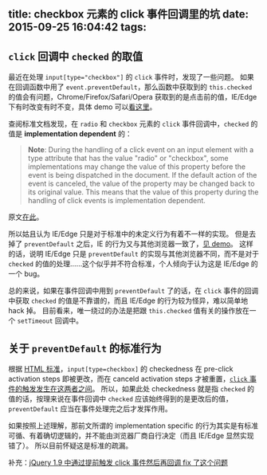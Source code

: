 title: checkbox 元素的 click 事件回调里的坑
date: 2015-09-25 16:04:42
tags:
---


## `click` 回调中 `checked` 的取值

最近在处理 `input[type="checkbox"]` 的 `click` 事件时，发现了一些问题。
如果在回调函数中用了 `event.preventDefault`，那么函数中获取到的 `this.checked` 的值会有问题，Chrome/Firefox/Safari/Opera 获取到的是点击前的值，IE/Edge 下有时改变有时不变，具体 demo 可以[看这里](https://jsbin.com/purado/edit?html,js,output)。

<!-- more -->

查阅标准文档发现，在 `radio` 和 `checkbox` 元素的 `click` 事件回调中，`checked` 的值是 **implementation dependent** 的：

> **Note**: During the handling of a click event on an input element with a type attribute that has the value "radio" or "checkbox", some implementations may change the value of this property before the event is being dispatched in the document. If the default action of the event is canceled, the value of the property may be changed back to its original value. This means that the value of this property during the handling of click events is implementation dependent.

原文[在此](http://www.w3.org/TR/DOM-Level-2-HTML/html.html#ID-6043025)。

所以姑且认为 IE/Edge 只是对于标准中的未定义行为有着不一样的实现。
但是去掉了 `preventDefault` 之后，IE 的行为又与其他浏览器一致了，[见 demo](http://jsbin.com/mexayo/edit?html,js,output)。
这样的话，说明 IE/Edge 只是 `preventDefault` 的实现与其他浏览器不同，而不是对于 `checked` 的值的处理……这个似乎并不符合标准，个人倾向于认为这是 IE/Edge 的一个 bug。

总的来说，如果在事件回调中用到 `preventDefault` 了的话，在 `click` 事件的回调中获取 `checked` 的值是不靠谱的，而且 IE/Edge 的行为较为怪异，难以简单地 hack 掉。
目前看来，唯一绕过的办法是把跟 `this.checked` 值有关的操作放在一个 `setTimeout` 回调中。

## 关于 `preventDefault` 的标准行为

根据 [HTML 标准](https://html.spec.whatwg.org/multipage/forms.html#checkbox-state-(type=checkbox))，`input[type=checkbox]` 的 checkedness 在 pre-click activation steps 即被更改，而在 canceld activation steps 才被重置，[`click` 事件的触发发生在这两者之间](https://html.spec.whatwg.org/multipage/interaction.html#activation)。
所以，如果此处 checkedness 就是指 `checked` 的值的话，按理来说在事件回调中 `checked` 应该始终得到的是更改后的值，`preventDefault` 应当在事件处理完之后才发挥作用。

如果按照上述理解，那前文所谓的 implementation specific 的行为其实是有标准可循、有着确切逻辑的，并不能由浏览器厂商自行决定（而且 IE/Edge 显然实现错了）。
所以目前怀疑这是标准的疏漏。


补充：[jQuery 1.9 中通过提前触发 click 事件然后再回调 fix 了这个问题](https://bugs.jquery.com/ticket/3827)
